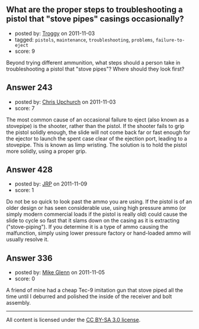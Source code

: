 ## What are the proper steps to troubleshooting a pistol that "stove pipes" casings occasionally?

- posted by: [Troggy](https://stackexchange.com/users/-1/135-troggy) on 2011-11-03
- tagged: `pistols`, `maintenance`, `troubleshooting`, `problems`, `failure-to-eject`
- score: 9

<p>Beyond trying different ammunition, what steps should a person take in troubleshooting a pistol that "stove pipes"?  Where should they look first?</p>



## Answer 243

- posted by: [Chris Upchurch](https://stackexchange.com/users/-1/79-chris-upchurch) on 2011-11-03
- score: 7

<p>The most common cause of an occasional failure to eject (also known as a stovepipe) is the shooter, rather than the pistol.  If the shooter fails to grip the pistol solidly enough, the slide will not come back far or fast enough for the ejector to launch the spent case clear of the ejection port, leading to a stovepipe.  This is known as limp wristing.  The solution is to hold the pistol more solidly, using a proper grip.</p>



## Answer 428

- posted by: [JRP](https://stackexchange.com/users/-1/193-jrp) on 2011-11-09
- score: 1

<p>Do not be so quick to look past the ammo you are using. If the pistol is of an older design or has seen considerable use, using high pressure ammo (or simply modern commercial loads if the pistol is really old) could cause the slide to cycle so fast that it slams down on the casing as it is extracting ("stove-piping"). If you determine it is a type of ammo causing the malfunction, simply using lower pressure factory or hand-loaded ammo will usually resolve it.</p>



## Answer 336

- posted by: [Mike Glenn](https://stackexchange.com/users/-1/54-mike-glenn) on 2011-11-05
- score: 0

<p>A friend of mine had a cheap Tec-9 imitation gun that stove piped all the time until I deburred and polished the inside of the receiver and bolt assembly. </p>




---

All content is licensed under the [CC BY-SA 3.0 license](https://creativecommons.org/licenses/by-sa/3.0/).

